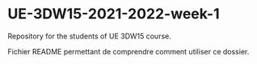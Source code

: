 # UE-3DW15-2021-2022-week-1

Repository for the students of UE 3DW15 course.

Fichier README permettant de comprendre comment utiliser ce dossier.
